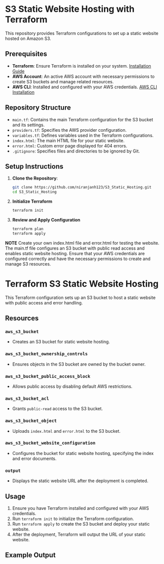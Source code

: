 # S3 Static Website Hosting with Terraform

This repository provides Terraform configurations to set up a static website hosted on Amazon S3.

## Prerequisites

- **Terraform**: Ensure Terraform is installed on your system. [Installation Guide](https://learn.hashicorp.com/tutorials/terraform/install-cli)
- **AWS Account**: An active AWS account with necessary permissions to create S3 buckets and manage related resources.
- **AWS CLI**: Installed and configured with your AWS credentials. [AWS CLI Installation](https://docs.aws.amazon.com/cli/latest/userguide/install-cliv2.html)

## Repository Structure

- `main.tf`: Contains the main Terraform configuration for the S3 bucket and its settings.
- `providers.tf`: Specifies the AWS provider configuration.
- `variables.tf`: Defines variables used in the Terraform configurations.
- `index.html`: The main HTML file for your static website.
- `error.html`: Custom error page displayed for 404 errors.
- `.gitignore`: Specifies files and directories to be ignored by Git.

## Setup Instructions

1. **Clone the Repository**:
   ```bash
   git clone https://github.com/niranjanh123/S3_Static_Hosting.git
   cd S3_Static_Hosting
   ```

2. **Initialize Terraform**
   ```bash
   terraform init
   ```

3. **Review and Apply Configuration**
   ```bash
   terraform plan
   terraform apply
   ```

**NOTE**
Create your own index.html file and error.html for testing the website.
The main.tf file configures an S3 bucket with public read access and enables static website hosting.
Ensure that your AWS credentials are configured correctly and have the necessary permissions to create and manage S3 resources.


# Terraform S3 Static Website Hosting

This Terraform configuration sets up an S3 bucket to host a static website with public access and error handling.

## Resources

### `aws_s3_bucket`
- Creates an S3 bucket for static website hosting.

### `aws_s3_bucket_ownership_controls`
- Ensures objects in the S3 bucket are owned by the bucket owner.

### `aws_s3_bucket_public_access_block`
- Allows public access by disabling default AWS restrictions.

### `aws_s3_bucket_acl`
- Grants `public-read` access to the S3 bucket.

### `aws_s3_bucket_object`
- Uploads `index.html` and `error.html` to the S3 bucket.

### `aws_s3_bucket_website_configuration`
- Configures the bucket for static website hosting, specifying the index and error documents.

### `output`
- Displays the static website URL after the deployment is completed.

## Usage

1. Ensure you have Terraform installed and configured with your AWS credentials.
2. Run `terraform init` to initialize the Terraform configuration.
3. Run `terraform apply` to create the S3 bucket and deploy your static website.
4. After the deployment, Terraform will output the URL of your static website.

## Example Output


